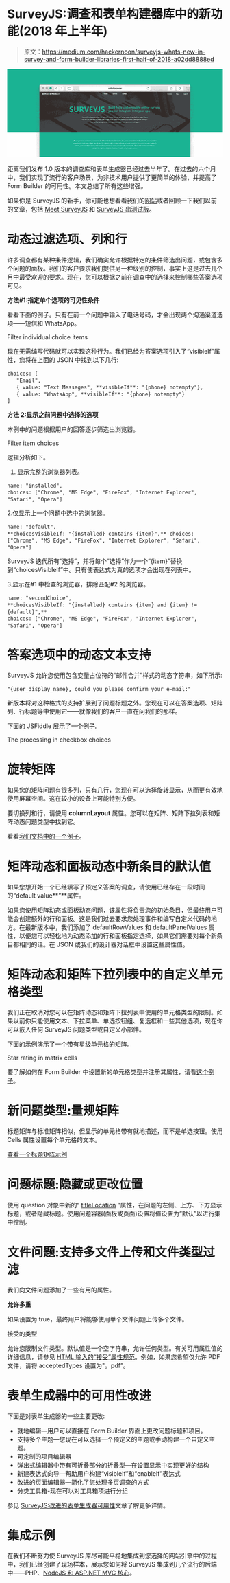# SurveyJS:调查和表单构建器库中的新功能(2018 年上半年)

> 原文：<https://medium.com/hackernoon/surveyjs-whats-new-in-survey-and-form-builder-libraries-first-half-of-2018-a02dd8888ed>

![](img/29bf788eced4d36d0ec1462c39d6f1e4.png)

距离我们发布 1.0 版本的调查库和表单生成器已经过去半年了。在过去的六个月中，我们实现了流行的客户场景，为非技术用户提供了更简单的体验，并提高了 Form Builder 的可用性。本文总结了所有这些增强。

如果你是 SurveyJS 的新手，你可能也想看看我们的[网站](https://surveyjs.io/)或者回顾一下我们以前的文章，包括 [Meet SurveyJS](https://hackernoon.com/meet-surveyjs-d8ac6a61db62) 和 [SurveyJS 出测试版](https://hackernoon.com/surveyjs-an-open-source-javascript-survey-library-with-versions-for-angular-2-react-vue-2086d988b974)。

# 动态过滤选项、列和行

许多调查都有某种条件逻辑，我们确实允许根据特定的条件筛选出问题，或包含多个问题的面板。我们的客户要求我们提供另一种级别的控制，事实上这是过去几个月中最受欢迎的要求。现在，您可以根据之前在调查中的选择来控制哪些答案选项可见。

**方法#1:指定单个选项的可见性条件**

看看下面的例子。只有在前一个问题中输入了电话号码，才会出现两个沟通渠道选项——短信和 WhatsApp。

Filter individual choice items

现在无需编写代码就可以实现这种行为。我们已经为答案选项引入了“visibleIf”属性，您将在上面的 JSON 中找到以下几行:

```
choices: [
   "Email",
   { value: "Text Messages", **visibleIf**: "{phone} notempty"},
   { value: "WhatsApp", **visibleIf**: "{phone} notempty"}
]
```

**方法 2:显示之前问题中选择的选项**

本例中的问题根据用户的回答逐步筛选出浏览器。

Filter item choices

逻辑分析如下。

1.  显示完整的浏览器列表。

```
name: "installed",
choices: ["Chrome", "MS Edge", "FireFox", "Internet Explorer", "Safari", "Opera"]
```

2.仅显示上一个问题中选中的浏览器。

```
name: "default",
**choicesVisibleIf: "{installed} contains {item}",** choices: ["Chrome", "MS Edge", "FireFox", "Internet Explorer", "Safari", "Opera"]
```

SurveyJS 迭代所有“选择”，并将每个“选择”作为一个“{item}”替换到“choicesVisibleIf”中。只有使表达式为真的选项才会出现在列表中。

3.显示在#1 中检查的浏览器，排除匹配#2 的浏览器。

```
name: "secondChoice",
**choicesVisibleIf: "{installed} contains {item} and {item} != {default}",** 
choices: ["Chrome", "MS Edge", "FireFox", "Internet Explorer", "Safari", "Opera"]
```

# 答案选项中的动态文本支持

SurveyJS 允许您使用包含变量占位符的“邮件合并”样式的动态字符串，如下所示:

```
"{user_display_name}, could you please confirm your e-mail:"
```

新版本将对这种格式的支持扩展到了问题标题之外。您现在可以在答案选项、矩阵列、行标题等中使用它——就像我们的客户一直在问我们的那样。

下面的 JSFiddle 展示了一个例子。

The processing in checkbox choices

# 旋转矩阵

如果您的矩阵问题有很多列，只有几行，您现在可以选择旋转显示，从而更有效地使用屏幕空间。这在较小的设备上可能特别方便。

要切换列和行，请使用 **columnLayout** 属性。您可以在矩阵、矩阵下拉列表和矩阵动态问题类型中找到它。

看看[我们文档中的一个例子](https://surveyjs.io/Examples/Library/?id=questiontype-matrixdynamic-vertical)。

# 矩阵动态和面板动态中新条目的默认值

如果您想开始一个已经填写了预定义答案的调查，请使用已经存在一段时间的“default value**”**属性。

如果您使用矩阵动态或面板动态问题，该属性将负责您的初始条目，但最终用户可能会创建额外的行和面板。这是我们过去要求您处理事件和编写自定义代码的地方。在最新版本中，我们添加了 defaultRowValues 和 defaultPanelValues 属性，以便您可以轻松地为动态添加的行和面板指定选择，如果它们需要对每个新条目都相同的话。在 JSON 或我们的设计器对话框中设置这些属性值。

# 矩阵动态和矩阵下拉列表中的自定义单元格类型

我们正在取消对您可以在矩阵动态和矩阵下拉列表中使用的单元格类型的限制。如果以前你只能使用文本、下拉菜单、单选按钮组、复选框和一些其他选项，现在你可以嵌入任何 SurveyJS 问题类型或自定义小部件。

下面的示例演示了一个带有星级单元格的矩阵。

Star rating in matrix cells

要了解如何在 Form Builder 中设置新的单元格类型并注册其属性，请看[这个例子](https://surveyjs.io/Examples/Builder/?id=matrixcustomcelltypes)。

# 新问题类型:量规矩阵

标题矩阵与标准矩阵相似，但显示的单元格带有就地描述，而不是单选按钮。使用 Cells 属性设置每个单元格的文本。

[查看一个标题矩阵示例](https://surveyjs.io/Examples/Library/?id=questiontype-matrix-rubric)

# 问题标题:隐藏或更改位置

使用 question 对象中新的“ [titleLocation](https://surveyjs.io/Documentation/Library/?id=Question#titleLocation) ”属性，在问题的左侧、上方、下方显示标题，或者隐藏标题。使用问题容器(面板或页面)设置将值设置为“默认”以进行集中控制。

# 文件问题:支持多文件上传和文件类型过滤

我们向文件问题添加了一些有用的属性。

**允许多重**

如果设置为 true，最终用户将能够使用单个文件问题上传多个文件。

接受的类型

允许您限制文件类型。默认值是一个空字符串，允许任何类型。有关可用属性值的详细信息，请参见 [HTML 输入的“接受”属性规范](https://www.w3schools.com/tags/att_input_accept.asp)。例如，如果您希望仅允许 PDF 文件，请将 acceptedTypes 设置为"。pdf”。

# 表单生成器中的可用性改进

下面是对表单生成器的一些主要更改:

*   就地编辑—用户可以直接在 Form Builder 界面上更改问题标题和项目。
*   支持多个主题—您现在可以选择一个预定义的主题或手动构建一个自定义主题。
*   可定制的项目编辑器
*   弹出式编辑器中带有可折叠部分的折叠型—在设置显示中实现更好的结构
*   新建表达式向导—帮助用户构建“visibleIf”和“enableIf”表达式
*   改进的页面编辑器—简化了您处理多页调查的方式
*   分类工具箱-现在可以对工具箱项进行分组

参见 [SurveyJS:改进的表单生成器可用性](https://medium.com/p/3373f8577af3/edit)文章了解更多详情。

# 集成示例

在我们不断努力使 SurveyJS 库尽可能平稳地集成到您选择的网站引擎中的过程中，我们已经创建了现场样本，展示您如何将 SurveyJS 集成到几个流行的后端中——PHP、[NodeJS 和 ASP.NET MVC 核心](https://surveyjs.io/Examples/Service/)。
